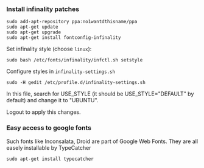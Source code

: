 ### Install infinality patches

    sudo add-apt-repository ppa:no1wantdthisname/ppa
    sudo apt-get update
    sudo apt-get upgrade
    sudo apt-get install fontconfig-infinality

Set infinality style (choose `linux`):

    sudo bash /etc/fonts/infinality/infctl.sh setstyle

Configure styles in `infinality-settings.sh`

    sudo -H gedit /etc/profile.d/infinality-settings.sh

In this file, search for USE_STYLE (it should be USE_STYLE="DEFAULT" by default) 
and change it to "UBUNTU".

Logout to apply this changes.

### Easy access to google fonts

Such fonts like Inconsalata, Droid are part of Google Web Fonts. They are all
easely installable by TypeCatcher

    sudo apt-get install typecatcher
